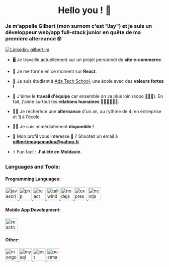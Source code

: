 <h1 align="center">Hello you ! 🤗</h1>

<h3>Je m'appelle Gilbert (mon surnom c'est "Jay") et je suis un développeur web/app full-stack junior en quête de ma première alternance 🤓</h3>

[![Linkedin: gilbert-m](https://img.shields.io/badge/-GilbertM-blue?style=flat-square&logo=Linkedin&logoColor=white&link=https://www.linkedin.com/in/gilbert-m-598a0b2b1)](https://www.linkedin.com/in/gilbert-m-598a0b2b1)

- 🖥️ Je travaille actuellement sur un projet personnel de **site e-commerce**.

- 🌱 Je me forme en ce moment sur **React**.

- 🦉 Je suis étudiant à [Ada Tech School](https://adatechschool.fr/), une école avec des __valeurs fortes !__

- 🙏 J'aime le __travail d'équipe__ car ensemble on va plus loin (sooo 🧀🧀🧀). En fait, j'aime surtout les __relations humaines__ 👯‍♂️👯‍♀️👯‍♂️.

- 👨‍💻 Je recherhce une __alternance__ d'un an, au rythme de 4j en entreprise et 1j à l'école.

- 🙋‍♂️ Je suis immédiatement __disponible !__

- 🎯 Mon profil vous intéresse 🤗 ? Shootez un email à **[gilbertmougamadou@yahoo.fr](mailto:gilbertmougamadou@yahoo.fr)**

- ⚡ Fun fact : **J'ai été en Moldavie.**

<h3 align="left">Languages and Tools:</h3>
<p align="left">
  <h4 align="left">Programming Languages:</h4>
  <p align="left">
    <a href="https://developer.mozilla.org/en-US/docs/Web/JavaScript" target="_blank" rel="noreferrer"> 
      <img src="https://raw.githubusercontent.com/devicons/devicon/master/icons/javascript/javascript-original.svg" alt="javascript" width="40" height="40"/> 
    </a> 
    <a href="https://www.php.net" target="_blank" rel="noreferrer"> 
      <img src="https://raw.githubusercontent.com/devicons/devicon/master/icons/php/php-original.svg" alt="php" width="40" height="40"/> 
    </a>
    <a href="https://reactjs.org/" target="_blank" rel="noreferrer"> 
      <img src="https://raw.githubusercontent.com/devicons/devicon/master/icons/react/react-original-wordmark.svg" alt="react" width="40" height="40"/> 
    </a>
    <a href="https://tailwindcss.com/" target="_blank" rel="noreferrer"> 
      <img src="https://raw.githubusercontent.com/devicons/devicon/master/icons/tailwindcss/tailwindcss-original-wordmark.svg" alt="tailwindcss" width="40" height="40"/> 
    </a>
    <a href="https://nodejs.org" target="_blank" rel="noreferrer"> 
      <img src="https://raw.githubusercontent.com/devicons/devicon/master/icons/nodejs/nodejs-original-wordmark.svg" alt="nodejs" width="40" height="40"/> 
    </a>
    <a href="https://expressjs.com" target="_blank" rel="noreferrer"> 
      <img src="https://raw.githubusercontent.com/devicons/devicon/master/icons/express/express-original-wordmark.svg" alt="express" width="40" height="40"/> 
    </a> 
    <a href="https://nextjs.org/" target="_blank" rel="noreferrer"> 
      <img src="https://cdn.worldvectorlogo.com/logos/nextjs-2.svg" alt="nextjs" width="40" height="40"/> 
    </a>
  </p>

  <h4 align="left">Mobile App Development:</h4>
  <p align="left">
    <a href="https://reactnative.dev/" target="_blank" rel="noreferrer"> 
      <img src="https://reactnative.dev/img/header_logo.svg" alt="reactnative" width="40" height="40"/> 
    </a> 
  </p>

  <h4 align="left">Other:</h4>
  <p align="left">
    <a href="https://www.mongodb.com/" target="_blank" rel="noreferrer"> 
      <img src="https://raw.githubusercontent.com/devicons/devicon/master/icons/mongodb/mongodb-original-wordmark.svg" alt="mongodb" width="40" height="40"/> 
    </a> 
    <a href="https://www.mysql.com/" target="_blank" rel="noreferrer"> 
      <img src="https://raw.githubusercontent.com/devicons/devicon/master/icons/mysql/mysql-original-wordmark.svg" alt="mysql" width="40" height="40"/> 
    </a> 
    <a href="https://jestjs.io" target="_blank" rel="noreferrer"> 
      <img src="https://www.vectorlogo.zone/logos/jestjsio/jestjsio-icon.svg" alt="jest" width="40" height="40"/> 
    </a> 
    <a href="https://postman.com" target="_blank" rel="noreferrer"> 
      <img src="https://www.vectorlogo.zone/logos/getpostman/getpostman-icon.svg" alt="postman" width="40" height="40"/> 
    </a>
  </p>
</p>
